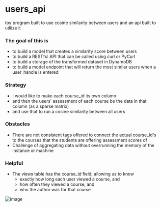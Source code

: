 # users_api
toy program built to use cosine similarity between users and an api built to utilize it


### The goal of this is 

- to build a model that creates a similarity score between users
- to build a RESTful API that can be called using curl or PyCurl
- to build a storage of the transformed dataset in DynamoDB
- to build a model endpoint that will return the most similar users when a user_handle is entered

### Strategy

- I would like to make each course_id its own column
- and then the users' assessment of each course be the data in that column (as a sparse matrix)
- and use that to run a cosine similarity between all users

### Obstacles
- There are not consistent tags offered to connect the actual course_id's to the courses that the students are offering assessment scores of
- Challenge of aggregating data without overrunning the memory of the instance or machine

### Helpful
- The views table has the course_id field, allowing us to know 
    - exactly how long each user viewed a course, and 
    - how often they viewed a course, and 
    - who the author was for that course



![image](https://user-images.githubusercontent.com/28716728/137602995-7f8f9a2f-54e8-4bd6-b6f8-15514cbc37d3.png)

